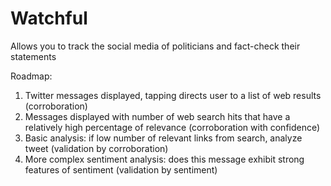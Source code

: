 # Watchful
Allows you to track the social media of politicians and fact-check their statements

Roadmap:
1) Twitter messages displayed, tapping directs user to a list of web results (corroboration)
2) Messages displayed with number of web search hits that have a relatively high percentage of relevance (corroboration with confidence)
3) Basic analysis: if low number of relevant links from search, analyze tweet (validation by corroboration)
4) More complex sentiment analysis: does this message exhibit strong features of sentiment (validation by sentiment)
